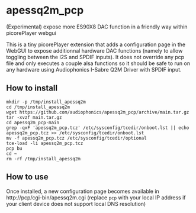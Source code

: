 # apessq2m_pcp
(Experimental) expose more ES90X8 DAC function in a friendly way within picorePlayer webgui

This is a tiny picorePlayer extension that adds a configuration page in the WebGUI to expose additionnal hardware DAC functions (namely to allow toggling between the I2S and SPDIF inputs).
It does not override any pcp file and only executes a couple alsa functions so it should be safe to run on any hardware using Audiophonics I-Sabre Q2M Driver with SPDIF input.

## How to install 
```shell
mkdir -p /tmp/install_apessq2m
cd /tmp/install_apessq2m
wget https://github.com/audiophonics/apessq2m_pcp/archive/main.tar.gz
tar -xvzf main.tar.gz
cd apessq2m_pcp-main
grep -qxF 'apessq2m_pcp.tcz' /etc/sysconfig/tcedir/onboot.lst || echo apessq2m_pcp.tcz >> /etc/sysconfig/tcedir/onboot.lst
mv -f apessq2m_pcp.tcz /etc/sysconfig/tcedir/optional
tce-load -li apessq2m_pcp.tcz
pcp bu 
cd ~
rm -rf /tmp/install_apessq2m
```

## How to use
Once installed, a new configuration page becomes available in http://pcp/cgi-bin/apessq2m.cgi (replace ```pcp``` with your local IP address if your client device does not support local DNS resolution)

